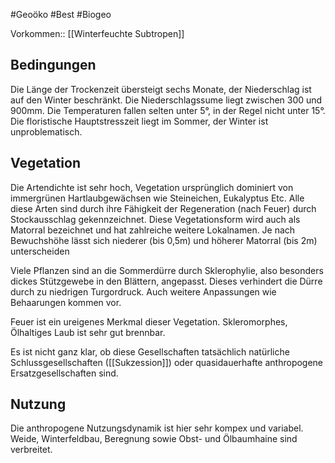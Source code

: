 #Geoöko #Best #Biogeo


Vorkommen:: [[Winterfeuchte Subtropen]]

## Bedingungen

Die Länge der Trockenzeit übersteigt sechs Monate, der Niederschlag ist auf den Winter beschränkt. Die Niederschlagssume liegt zwischen 300 und 900mm. Die Temperaturen fallen selten unter 5°, in der Regel nicht unter 15°. Die floristische Hauptstresszeit liegt im Sommer, der Winter ist unproblematisch.

## Vegetation

Die Artendichte ist sehr hoch, Vegetation ursprünglich dominiert von immergrünen Hartlaubgewächsen wie Steineichen, Eukalyptus Etc. Alle diese Arten sind durch ihre Fähigkeit der Regeneration (nach Feuer) durch Stockausschlag gekennzeichnet. Diese Vegetationsform wird auch als Matorral bezeichnet und hat zahlreiche weitere Lokalnamen. Je nach Bewuchshöhe lässt sich niederer (bis 0,5m) und höherer Matorral (bis 2m) unterscheiden

Viele Pflanzen sind an die Sommerdürre durch Sklerophylie, also besonders dickes Stützgewebe in den Blättern, angepasst. Dieses verhindert die Dürre durch zu niedrigen Turgordruck. Auch weitere Anpassungen wie Behaarungen kommen vor.

Feuer ist ein ureigenes Merkmal dieser Vegetation. Skleromorphes, Ölhaltiges Laub ist sehr gut brennbar.

Es ist nicht ganz klar, ob diese Gesellschaften tatsächlich natürliche Schlussgesellschaften ([[Sukzession]]) oder quasidauerhafte anthropogene Ersatzgesellschaften sind. 

## Nutzung

Die anthropogene Nutzungsdynamik ist hier sehr kompex und variabel. Weide, Winterfeldbau, Beregnung sowie Obst- und Ölbaumhaine sind verbreitet.